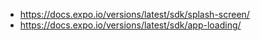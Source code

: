 - https://docs.expo.io/versions/latest/sdk/splash-screen/
- https://docs.expo.io/versions/latest/sdk/app-loading/
